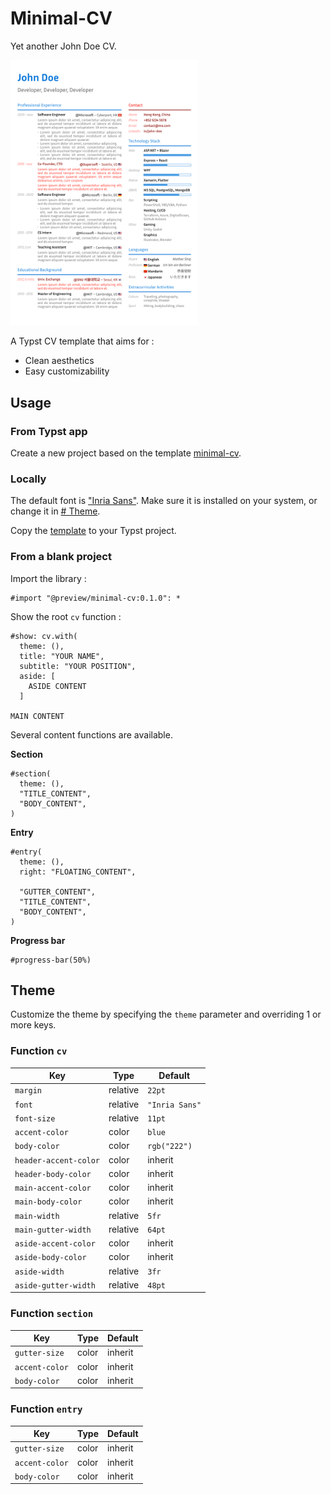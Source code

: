 
# Minimal-CV

Yet another John Doe CV.

<a href="thumbnail.png">
    <img src="thumbnail.png" alt="thumbnail" width="300" />
</a>

A Typst CV template that aims for :
- Clean aesthetics
- Easy customizability


## Usage

### From Typst app

Create a new project based on the template [minimal-cv](https://typst.app/universe/package/minimal-cv).

### Locally

The default font is ["Inria Sans"](https://fonts.google.com/specimen/Inria+Sans). Make sure it is installed on your system, or change it in [# Theme](#theme).

Copy the [template](https://raw.githubusercontent.com/lelimacon/typst-minimal-cv/main/template/cv.typ) to your Typst project.

### From a blank project

Import the library :

```typst
#import "@preview/minimal-cv:0.1.0": *
```

Show the root `cv` function :

```typst
#show: cv.with(
  theme: (),
  title: "YOUR NAME",
  subtitle: "YOUR POSITION",
  aside: [
    ASIDE CONTENT
  ]

MAIN CONTENT
```

Several content functions are available.

**Section**

```typst
#section(
  theme: (),
  "TITLE_CONTENT",
  "BODY_CONTENT",
)
```

**Entry**

```typst
#entry(
  theme: (),
  right: "FLOATING_CONTENT",

  "GUTTER_CONTENT",
  "TITLE_CONTENT",
  "BODY_CONTENT",
)
```

**Progress bar**

```typst
#progress-bar(50%)
```

## Theme

Customize the theme by specifying the `theme` parameter and overriding 1 or more keys.

### Function `cv`

| Key | Type | Default
| --- | ---- | -------
| `margin` | relative | `22pt`
| `font` | relative | `"Inria Sans"`
| `font-size` | relative | `11pt`
| `accent-color` | color | `blue`
| `body-color` | color | `rgb("222")`
| `header-accent-color` | color | inherit
| `header-body-color` | color | inherit
| `main-accent-color` | color | inherit
| `main-body-color` | color | inherit
| `main-width` | relative | `5fr`
| `main-gutter-width` | relative | `64pt`
| `aside-accent-color` | color | inherit
| `aside-body-color` | color | inherit
| `aside-width` | relative | `3fr`
| `aside-gutter-width` | relative | `48pt`

### Function `section`

| Key | Type | Default
| --- | ---- | -------
| `gutter-size` | color | inherit
| `accent-color` | color | inherit
| `body-color` | color | inherit

### Function `entry`

| Key | Type | Default
| --- | ---- | -------
| `gutter-size` | color | inherit
| `accent-color` | color | inherit
| `body-color` | color | inherit
